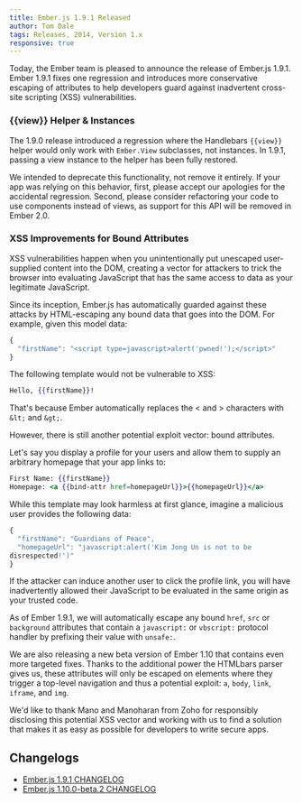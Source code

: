 ```yaml
---
title: Ember.js 1.9.1 Released
author: Tom Dale
tags: Releases, 2014, Version 1.x
responsive: true
---
```


Today, the Ember team is pleased to announce the release of Ember.js
1.9.1. Ember 1.9.1 fixes one regression and introduces more conservative
escaping of attributes to help developers guard against inadvertent cross-site
scripting (XSS) vulnerabilities.

### {{view}} Helper & Instances

The 1.9.0 release introduced a regression where the Handlebars
`{{view}}` helper would only work with `Ember.View` subclasses, not
instances. In 1.9.1, passing a view instance to the helper has been
fully restored.

We intended to deprecate this functionality, not remove it entirely.
If your app was relying on this behavior, first, please accept our
apologies for the accidental regression. Second, please consider
refactoring your code to use components instead of views, as support for
this API will be removed in Ember 2.0.

### XSS Improvements for Bound Attributes

XSS vulnerabilities happen when you unintentionally put unescaped
user-supplied content into the DOM, creating a vector for attackers
to trick the browser into evaluating JavaScript that has the same access
to data as your legitimate JavaScript.

Since its inception, Ember.js has automatically guarded against these
attacks by HTML-escaping any bound data that goes into the DOM. For
example, given this model data:

```js
{
  "firstName": "<script type=javascript>alert('pwned!');</script>"
}
```

The following template would not be vulnerable to XSS:

```handlebars
Hello, {{firstName}}!
```

That's because Ember automatically replaces the &lt; and &gt; characters
with `&lt;` and `&gt;`.

However, there is still another potential exploit vector: bound attributes.

Let's say you display a profile for your users and allow them to supply
an arbitrary homepage that your app links to:

```app/templates/user.hbs
First Name: {{firstName}}
Homepage: <a {{bind-attr href=homepageUrl}}>{{homepageUrl}}</a>
```

While this template may look harmless at first glance, imagine a
malicious user provides the following data:

```js
{
  "firstName": "Guardians of Peace",
  "homepageUrl": "javascript:alert('Kim Jong Un is not to be
disrespected!')"
}
```

If the attacker can induce another user to click the profile link, you
will have inadvertently allowed their JavaScript to be evaluated in the
same origin as your trusted code.

As of Ember 1.9.1, we will automatically escape any bound `href`, `src`
or `background` attributes that contain a `javascript:` or `vbscript:`
protocol handler by prefixing their value with `unsafe:`.

We are also releasing a new beta version of Ember 1.10 that contains
even more targeted fixes. Thanks to the additional power the HTMLbars
parser gives us, these attributes will only be escaped on elements where
they trigger a top-level navigation and thus a potential exploit: `a`,
`body`, `link`, `iframe`, and `img`.

We'd like to thank Mano and Manoharan from Zoho for responsibly disclosing
this potential XSS vector and working with us to find a solution that makes
it as easy as possible for developers to write secure apps.

## Changelogs

+ [Ember.js 1.9.1 CHANGELOG](https://github.com/emberjs/ember.js/blob/v1.9.1/CHANGELOG.md)
+ [Ember.js 1.10.0-beta.2 CHANGELOG](https://github.com/emberjs/ember.js/blob/v1.10.0-beta.2/CHANGELOG.md)
